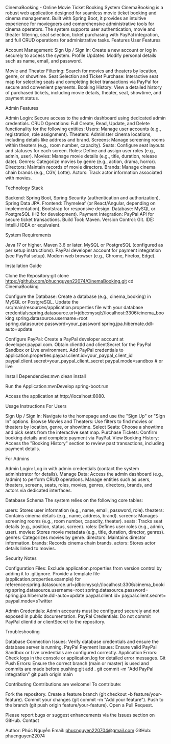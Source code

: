 CinemaBooking - Online Movie Ticket Booking System
CinemaBooking is a robust web application designed for seamless movie ticket booking and cinema management. Built with Spring Boot, it provides an intuitive experience for moviegoers and comprehensive administrative tools for cinema operators. The system supports user authentication, movie and theater filtering, seat selection, ticket purchasing with PayPal integration, and full CRUD operations for administrative tasks.
Features
User Features

Account Management:
Sign Up / Sign In: Create a new account or log in securely to access the system.
Profile Updates: Modify personal details such as name, email, and password.


Movie and Theater Filtering: Search for movies and theaters by location, genre, or showtime.
Seat Selection and Ticket Purchase: Interactive seat map for selecting seats and completing ticket transactions via PayPal for secure and convenient payments.
Booking History: View a detailed history of purchased tickets, including movie details, theater, seat, showtime, and payment status.

Admin Features

Admin Login: Secure access to the admin dashboard using dedicated admin credentials.
CRUD Operations: Full Create, Read, Update, and Delete functionality for the following entities:
Users: Manage user accounts (e.g., registration, role assignment).
Theaters: Administer cinema locations, including details like address and brand.
Screens: Manage screening rooms within theaters (e.g., room number, capacity).
Seats: Configure seat layouts and statuses for each screen.
Roles: Define and assign user roles (e.g., admin, user).
Movies: Manage movie details (e.g., title, duration, release date).
Genres: Categorize movies by genre (e.g., action, drama, horror).
Directors: Maintain records of movie directors.
Brands: Manage cinema chain brands (e.g., CGV, Lotte).
Actors: Track actor information associated with movies.



Technology Stack

Backend: Spring Boot, Spring Security (authentication and authorization), Spring Data JPA.
Frontend: Thymeleaf (or React/Angular, depending on implementation), Bootstrap for responsive design.
Database: MySQL or PostgreSQL (H2 for development).
Payment Integration: PayPal API for secure ticket transactions.
Build Tool: Maven.
Version Control: Git.
IDE: IntelliJ IDEA or equivalent.

System Requirements

Java 17 or higher.
Maven 3.6 or later.
MySQL or PostgreSQL (configured as per setup instructions).
PayPal developer account for payment integration (see PayPal setup).
Modern web browser (e.g., Chrome, Firefox, Edge).

Installation Guide

Clone the Repository:git clone https://github.com/phucnguyen22074/CinemaBooking.git
cd CinemaBooking


Configure the Database:
Create a database (e.g., cinema_booking) in MySQL or PostgreSQL.
Update the src/main/resources/application.properties file with your database credentials:spring.datasource.url=jdbc:mysql://localhost:3306/cinema_booking
spring.datasource.username=root
spring.datasource.password=your_password
spring.jpa.hibernate.ddl-auto=update




Configure PayPal:
Create a PayPal developer account at developer.paypal.com.
Obtain clientId and clientSecret for the PayPal Sandbox or Live environment.
Add PayPal credentials to application.properties:paypal.client.id=your_paypal_client_id
paypal.client.secret=your_paypal_client_secret
paypal.mode=sandbox  # or live




Install Dependencies:mvn clean install


Run the Application:mvnDevelop spring-boot:run


Access the application at http://localhost:8080.

Usage Instructions
For Users

Sign Up / Sign In: Navigate to the homepage and use the "Sign Up" or "Sign In" options.
Browse Movies and Theaters: Use filters to find movies or theaters by location, genre, or showtime.
Select Seats: Choose a showtime and pick seats from the interactive seat map.
Purchase Tickets: Confirm booking details and complete payment via PayPal.
View Booking History: Access the "Booking History" section to review past transactions, including payment details.

For Admins

Admin Login: Log in with admin credentials (contact the system administrator for details).
Manage Data:
Access the admin dashboard (e.g., /admin) to perform CRUD operations.
Manage entities such as users, theaters, screens, seats, roles, movies, genres, directors, brands, and actors via dedicated interfaces.



Database Schema
The system relies on the following core tables:

users: Stores user information (e.g., name, email, password, role).
theaters: Contains cinema details (e.g., name, address, brand).
screens: Manages screening rooms (e.g., room number, capacity, theater).
seats: Tracks seat details (e.g., position, status, screen).
roles: Defines user roles (e.g., admin, user).
movies: Stores movie metadata (e.g., title, duration, director, genres).
genres: Categorizes movies by genre.
directors: Maintains director information.
brands: Records cinema chain brands.
actors: Stores actor details linked to movies.

Security Notes

Configuration Files: Exclude application.properties from version control by adding it to .gitignore. Provide a template file (application.properties.example) for reference:spring.datasource.url=jdbc:mysql://localhost:3306/cinema_booking
spring.datasource.username=root
spring.datasource.password=
spring.jpa.hibernate.ddl-auto=update
paypal.client.id=
paypal.client.secret=
paypal.mode=sTwitter


Admin Credentials: Admin accounts must be configured securely and not exposed in public documentation.
PayPal Credentials: Do not commit PayPal clientId or clientSecret to the repository.

Troubleshooting

Database Connection Issues: Verify database credentials and ensure the database server is running.
PayPal Payment Issues: Ensure valid PayPal Sandbox or Live credentials are configured correctly.
Application Errors: Check logs in the console or application.log for detailed error messages.
Git Push Errors: Ensure the correct branch (main or master) is used and commits are made before pushing:git add .
git commit -m "Add PayPal integration"
git push origin main



Contributing
Contributions are welcome! To contribute:

Fork the repository.
Create a feature branch (git checkout -b feature/your-feature).
Commit your changes (git commit -m "Add your feature").
Push to the branch (git push origin feature/your-feature).
Open a Pull Request.

Please report bugs or suggest enhancements via the Issues section on GitHub.
Contact

Author: Phúc Nguyễn
Email: phucnguyen220704@gmail.com
GitHub: phucnguyen22074

